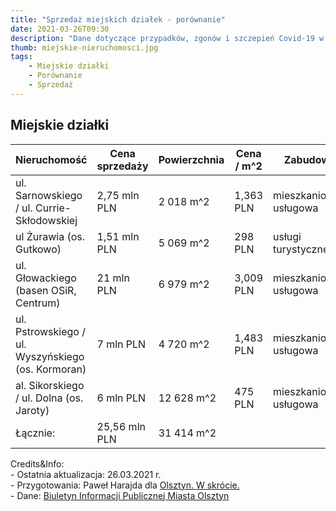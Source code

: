 ```yaml
---
title: "Sprzedaż miejskich działek - porównanie"
date: 2021-03-26T09:30
description: "Dane dotyczące przypadków, zgonów i szczepień Covid-19 w Olsztynie. Aktualizowane raz w tygodniu. "
thumb: miejskie-nieruchomosci.jpg
tags: 
    - Miejskie działki
    - Porównanie
    - Sprzedaż 
---
```


## Miejskie działki

<div class="text-xs text-center">
<table>
  <thead>
    <tr class="bg-gray-300 pl-2">
      <th><span class="pl-2">Nieruchomość</span></th>
      <th>Cena sprzedaży</th>
      <th>Powierzchnia</th>
      <th>Cena / m^2</th>
      <th>Zabudowa</th>
      <th><span class="pr-2">Wystawiono za:</span></th>
    </tr>
  </thead>
  <tbody>
    <tr>
      <td><span class="pl-2">ul. Sarnowskiego / ul. Currie-Skłodowskiej</span></td>
      <td>2,75 mln PLN</td>
      <td>2 018 m^2</td>
      <td>1,363 PLN</td>
      <td>mieszkaniowo-usługowa</td>
      <td>1,20 mln PLN</td>
    </tr>
    <tr class="bg-gray-200">
      <td><span class="pl-2">ul Żurawia (os. Gutkowo)</span></td>
      <td>1,51 mln PLN</td>
      <td>5 069 m^2</td>
      <td>298 PLN</td>
      <td>usługi turystyczne</td>
      <td>0,65 mln PLN</td>
    </tr>
        <tr>
      <td><span class="pl-2">ul. Głowackiego (basen OSiR, Centrum)</span></td>
      <td>21 mln PLN</td>
      <td>6 979 m^2</td>
      <td>3,009 PLN</td>
      <td>mieszkaniowo-usługowa</td>
      <td>7,10 mln PLN2</td>
    </tr>
    <tr class="bg-gray-200">
      <td><span class="pl-2">ul. Pstrowskiego / ul. Wyszyńskiego (os. Kormoran)</span></td>
      <td>7 mln PLN</td>
      <td>4 720 m^2</td>
      <td>1,483 PLN</td>
      <td>mieszkaniowo-usługowa</td>
      <td>2,55 mln PLN</td>
    </tr>
    <tr>
      <td><span class="pl-2">al. Sikorskiego / ul. Dolna (os. Jaroty)</span></td>
      <td>6 mln PLN</td>
      <td>12 628 m^2</td>
      <td>475 PLN</td>
      <td>mieszkaniowo-usługowa</td>
      <td>5,00 mln PLN</td>
    </tr>
    <tr class="bg-gray-200 font-bold">
      <td><span class="pl-2">Łącznie:</span></td>
      <td>25,56 mln PLN</td>
      <td>31 414 m^2</td>
      <td></td>
      <td></td>
      <td></td>
    </tr>
  </tbody>
</table>
</div>

<div class="mt-20">
<p class="text-xs">Credits&Info:<br/>  
- Ostatnia aktualizacja: 26.03.2021 r.<br/>
- Przygotowania: Paweł Harajda dla <a href="olsztynwskrocie.pl">Olsztyn. W skrócie.</a><br/>
- Dane: <a href="umolsztyn.bip.gov.pl/" target="_blank">Biuletyn Informacji Publicznej Miasta Olsztyn</a>
</p>
</div>